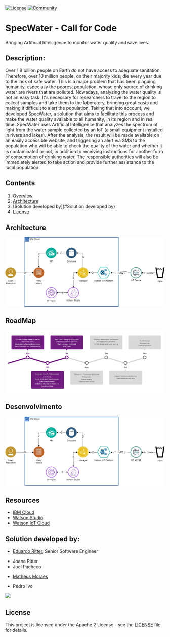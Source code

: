 [![License](https://img.shields.io/badge/License-Apache2-blue.svg)](https://www.apache.org/licenses/LICENSE-2.0) [![Community](https://img.shields.io/badge/Join-Community-blue.svg)](https://developer.ibm.com/callforcode/solutions/projects/get-started/)

# SpecWater - Call for Code

Bringing Artificial Intelligence to monitor water quality and save lives.

## Description:

Over 1.8 billion people on Earth do not have access to adequate sanitation. Therefore, over 10 million people, on their majority kids, die every year due to the lack of safe water. This is a major problem that has been plaguing humanity, especially the poorest population, whose only source of drinking water are rivers that are polluted.
Nowadays, analyzing the water quality is not an easy task. It's necessary for researchers to travel to the region to collect samples and take them to the laboratory, bringing great costs and making it difficult to alert the population. 
Taking that into account, we developed SpecWater, a solution that aims to facilitate this process and make the water quality available to all humanity, in its region and in real time. 
SpecWater uses Artificial Intelligence that analyzes the spectrum of light from the water sample collected by an IoT (a small equipment installed in rivers and lakes). After the analysis, the result will be made available on an easily accessible website, and triggering an alert via SMS to the population who will be able to check the quality of the water and whether it is contaminated or not, in addition to receiving instructions for another form of consumption of drinking water.
The responsible authorities will also be immediately alerted to take action and provide further assistance to the local population.

## Contents

1. [Overview](#overview)
2. [Architecture](#Architecture)
3. [Solution developed by](#Solution developed by)
4. [License](#license)

## Architecture

![Cooperation architecture diagram](/images/architecture.JPG)

## RoadMap

![Cooperation architecture diagram](/images/roudmap.PNG)

## Desenvolvimento

![Cooperation architecture diagram](/images/architecture.JPG)

## Resources

- [IBM Cloud](https://www.ibm.com/cloud)
- [Watson Studio](https://www.ibm.com/cloud/watson-studio)
- [Watson IoT Cloud](https://www.ibm.com/cloud/internet-of-things)

## Solution developed by:
* [Eduardo Ritter](https://github.com/EduardoMoraesRitter), Senior Software Engineer
- Joana Ritter
- Joel Pacheco
* [Matheus Moraes](https://github.com/mtsvi-moraes)
- Pedro Ivo

<p>
  <img src="https://contributors-img.web.app/image?repo=EduardoMoraesRitter/SpecWater" />
</p>

## License

This project is licensed under the Apache 2 License - see the [LICENSE](LICENSE) file for details.
